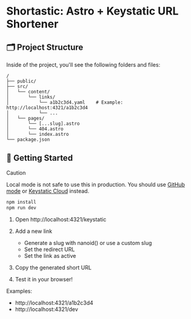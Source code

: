 # Shortastic: Astro + Keystatic URL Shortener

## 🗂 Project Structure

Inside of the project, you'll see the following folders and files:

```text
/
├── public/
├── src/
│   └── content/
│       └── links/
│           └── a1b2c3d4.yaml    # Example: http://localhost:4321/a1b2c3d4
│           └── ...
│   └── pages/
│       └── [...slug].astro
│       └── 404.astro
│       └── index.astro
└── package.json
```

## 🚀 Getting Started

> [!CAUTION]
> Local mode is not safe to use this in production. You should use [GitHub mode](https://keystatic.com/docs/github-mode) or [Keystatic Cloud](https://keystatic.com/docs/cloud) instead.

```bash
npm install
npm run dev
```

1. Open http://localhost:4321/keystatic
2. Add a new link

   - Generate a slug with nanoid() or use a custom slug
   - Set the redirect URL
   - Set the link as active

3. Copy the generated short URL
4. Test it in your browser!

Examples:

- http://localhost:4321/a1b2c3d4
- http://localhost:4321/dev
